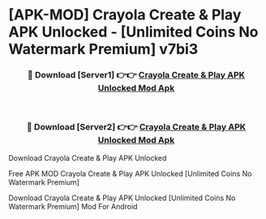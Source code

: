 # [APK-MOD] Crayola Create & Play APK Unlocked - [Unlimited Coins No Watermark Premium] v7bi3



<div align="center">
<h3>🔴 Download [Server1] 👉👉 <a href="https://momento.my/?title=Crayola_Create_&_Play_APK_Unlocked">Crayola Create & Play APK Unlocked Mod Apk</a></h3><br>

<h3>🔴 Download [Server2] 👉👉 <a href="https://momento.my/?title=Crayola_Create_&_Play_APK_Unlocked">Crayola Create & Play APK Unlocked Mod Apk</a></h3>
</div>



Download Crayola Create & Play APK Unlocked 

Free APK MOD Crayola Create & Play APK Unlocked [Unlimited Coins No Watermark Premium]

Download Crayola Create & Play APK Unlocked [Unlimited Coins No Watermark Premium] Mod For Android
